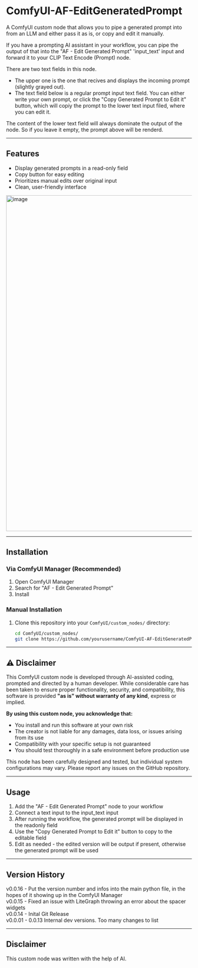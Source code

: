 # ComfyUI-AF-EditGeneratedPrompt
A ComfyUI custom node that allows you to pipe a generated prompt into from an LLM and either pass it as is, or copy and edit it manually.

If you have a prompting AI assistant in your workflow, you can pipe the output of that into the "AF - Edit Generated Prompt" 'input_text' input and forward it to your CLIP Text Encode (Prompt) node.  

There are two text fields in this node.
- The upper one is the one that recives and displays the incoming prompt (slightly grayed out).
- The text field below is a regular prompt input text field. You can either write your own prompt, or click the "Copy Generated Prompt to Edit it" button, which will copiy the prompt to the lower text input filed, where you can edit it.  

The content of the lower text field will always dominate the output of the node. So if you leave it empty, the prompt above will be renderd.
	
---

## Features
- Display generated prompts in a read-only field
- Copy button for easy editing
- Prioritizes manual edits over original input
- Clean, user-friendly interface

<img width="1395" height="909" alt="image" src="https://github.com/user-attachments/assets/29e381f1-e4e4-4e65-b798-4bc6635102b6" />
	
---

## Installation

### Via ComfyUI Manager (Recommended)
1. Open ComfyUI Manager
2. Search for "AF - Edit Generated Prompt"
3. Install

### Manual Installation
1. Clone this repository into your `ComfyUI/custom_nodes/` directory:
   ```bash
   cd ComfyUI/custom_nodes/
   git clone https://github.com/yourusername/ComfyUI-AF-EditGeneratedPrompt.git
	```

---

## ⚠️ Disclaimer

This ComfyUI custom node is developed through AI-assisted coding, prompted and directed by a human developer. While considerable care has been taken to ensure proper functionality, security, and compatibility, this software is provided **"as is" without warranty of any kind**, express or implied.

**By using this custom node, you acknowledge that:**
- You install and run this software at your own risk
- The creator is not liable for any damages, data loss, or issues arising from its use
- Compatibility with your specific setup is not guaranteed
- You should test thoroughly in a safe environment before production use

This node has been carefully designed and tested, but individual system configurations may vary. Please report any issues on the GitHub repository.

---

## Usage
1. Add the "AF - Edit Generated Prompt" node to your workflow
2. Connect a text input to the input_text input
3. After running the workflow, the generated prompt will be displayed in the readonly field
4. Use the "Copy Generated Prompt to Edit it" button to copy to the editable field
5. Edit as needed - the edited version will be output if present, otherwise the generated prompt will be used
	
---

## Version History
v0.0.16 - Put the version number and infos into the main python file, in the hopes of it showing up in the ComfyUI Manager  
v0.0.15 - Fixed an issue with LiteGraph throwing an error about the spacer widgets  
v0.0.14 - Inital Git Release  
v0.0.01 - 0.0.13 Internal dev versions. Too many changes to list  
	
---

## Disclaimer
This custom node was written with the help of AI.
